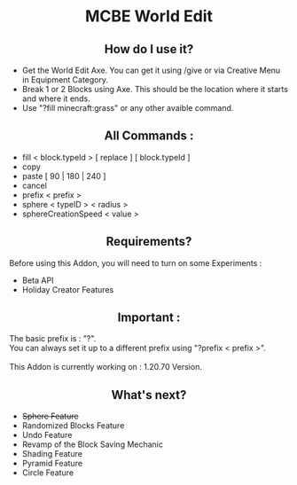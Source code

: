 <h1 align="center">
 MCBE World Edit
</h1>

<h2 align="center">
 How do I use it?
</h2>
<ul>
 <li>
  Get the World Edit Axe. You can get it using /give or via Creative Menu in Equipment Category.
 </li>
 <li>
  Break 1 or 2 Blocks using Axe. This should be the location where it starts and where it ends.
 </li>
 <li>
  Use "?fill minecraft:grass" or any other avaible command.
 </li>
</ul>

<h2 align="center">
 All Commands :
</h2>
<ul>
 <li>
  fill < block.typeId > [ replace ] [ block.typeId ]
 </li>
 <li>
  copy
 </li>
 <li>
  paste [ 90 | 180 | 240 ]
 </li>
 <li>
  cancel
 </li>
 <li>
  prefix < prefix >
 </li>
 <li>
  sphere < typeID > < radius >
 </li>
 <li>
  sphereCreationSpeed < value >
 </li>
</ul>

<h2 align="center">
 Requirements?
</h2>
<p>
 Before using this Addon, you will need to turn on some Experiments :
</p>
<ul>
 <li>
  Beta API
 </li>
 <li>
  Holiday Creator Features
 </li>
</ul>

<h2 align="center">
 Important :
</h2>
<p>
 The basic prefix is : "?".<br>
 You can always set it up to a different prefix using "?prefix < prefix >".<br><br>
 This Addon is currently working on : 1.20.70 Version.
</p>

<h2 align="center">
 What's next?
</h2>
<ul>
 <li>
  <s>Sphere Feature</s>
 </li>
 <li>
  Randomized Blocks Feature
 </li>
 <li>
  Undo Feature
 </li>
 <li>
  Revamp of the Block Saving Mechanic
 </li>
 <li>
  Shading Feature
 </li>
 <li>
  Pyramid Feature
 </li>
 <li>
  Circle Feature
 </li>
</ul>
